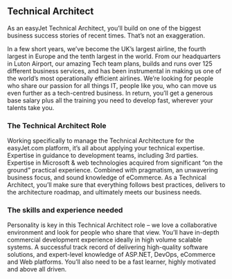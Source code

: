 ## Technical Architect
   
As an easyJet Technical Architect, you’ll build on one of the biggest business 
success stories of recent times. That’s not an exaggeration.
 
In a few short years, we’ve become the UK’s largest airline, the fourth largest 
in Europe and the tenth largest in the world. From our headquarters in Luton Airport, 
our amazing Tech team plans, builds and runs over 125 different business services, 
and has been instrumental in making us one of the world’s most operationally 
efficient airlines. We’re looking for people who share our passion for all things 
IT, people like you, who can move us even further as a tech-centred business. 
In return, you’ll get a generous base salary plus all the training you need to 
develop fast, wherever your talents take you.

### The Technical Architect Role

Working specifically to manage the Technical Architecture for the easyJet.com 
platform, it’s all about applying your technical expertise. Expertise in guidance 
to development teams, including 3rd parties. Expertise in Microsoft & web 
technologies acquired from significant “on the ground” practical experience. 
Combined with pragmatism, an unwavering business focus, and sound knowledge of 
eCommerce. As a Technical Architect, you’ll make sure that everything follows 
best practices, delivers to the architecture roadmap, and ultimately meets our 
business needs.
 
### The skills and experience needed

Personality is key in this Technical Architect role – we love a collaborative 
environment and look for people who share that view. You’ll have in-depth 
commercial development experience ideally in high volume scalable systems. 
A successful track record of delivering high-quality software solutions, 
and expert-level knowledge of ASP.NET, DevOps, eCommerce and Web platforms. 
You’ll also need to be a fast learner, highly motivated and above all driven.